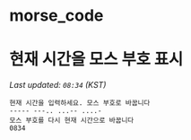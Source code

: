# morse_code
# 현재 시간을 모스 부호 표시
<!-- MORSE_TIME_START -->
_Last updated: `08:34` (KST)_

```
현재 시간을 입력하세요. 모스 부호로 바꿉니다
----- ---.. ...-- ....-
모스 부호를 다시 현재 시간으로 바꿉니다
0834
```
<!-- MORSE_TIME_END -->
